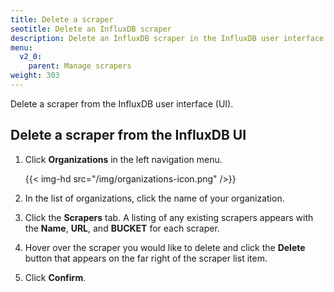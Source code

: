 ```yaml
---
title: Delete a scraper
seotitle: Delete an InfluxDB scraper
description: Delete an InfluxDB scraper in the InfluxDB user interface.
menu:
  v2_0:
    parent: Manage scrapers
weight: 303
---
```


Delete a scraper from the InfluxDB user interface (UI).

## Delete a scraper from the InfluxDB UI
1. Click **Organizations** in the left navigation menu.

    {{< img-hd src="/img/organizations-icon.png" />}}

2. In the list of organizations, click the name of your organization.
3. Click the **Scrapers** tab. A listing of any existing scrapers appears with the
   **Name**, **URL**, and **BUCKET** for each scraper.
4. Hover over the scraper you would like to delete and click the **Delete** button
   that appears on the far right of the scraper list item.
5. Click **Confirm**.
